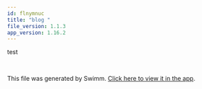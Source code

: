 ```yaml
---
id: flnymnuc
title: "blog "
file_version: 1.1.3
app_version: 1.16.2
---
```


test

<br/>

This file was generated by Swimm. [Click here to view it in the app](https://app.swimm.io/repos/Z2l0aHViJTNBJTNBcGVhY29jay1ibG9ncyUzQSUzQVBlYWNvY2stSW5kaWE=/docs/flnymnuc).
